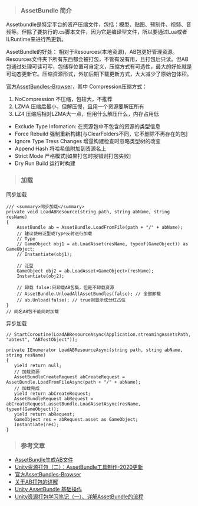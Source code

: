 > ### AssetBundle 简介

Assetbundle是特定平台的资产压缩文件，包括：模型、贴图、预制件、视频、音频等。但除了要执行的.cs脚本文件，因为它是编译型文件，所以要通过Lua或者ILRuntime来进行热更新。

AssetBundle的好处：
 相对于Resources(本地资源)，AB包更好管理资源。Resources文件夹下所有东西都会被打包，不管有没有用，且打包后只读。但AB包通过处理可读可写，包储存位置可自定义，压缩方式有可选性，最大的好处就是可动态更新它。压缩资源形式，外加后期下载更新方式，大大减少了原始包体积。
 
[官方AssetBundles-Browser](https://github.com/Unity-Technologies/AssetBundles-Browser.git)，其中
Compression压缩方式：
1. NoCompression 不压缩，包较大，不推荐
2. LZMA 压缩后最小，但解压慢，且用一个资源要解压所有
3. LZ4 压缩后相对LZMA大一点，但用什么解压什么，内存占用低

* Exclude Type Infomation: 在资源包中不包含的资源的类型信息
* Force Rebuild 强制重新构建[与ClearFolders不同，它不删除不再存在的包]
* Ignore Type Tress Changes 增量构建检查时忽略类型树的改变
* Append Hash 将哈希值附加到资源名上 
* Strict Mode 严格模式[如果打包时报错则打包失败]
* Dry Run Build 运行时构建

> ### 加载

同步加载

```
/// <summary>同步加载</summary>
private void LoadABResource(string path, string abName, string resName)
{
    AssetBundle ab = AssetBundle.LoadFromFile(path + "/" + abName);
    // 建议使用泛型或Type反射进行加载
    // Type
    // GameObject obj1 = ab.LoadAsset(resName, typeof(GameObject)) as GameObject;
    // Instantiate(obj1);
    
    // 泛型
    GameObject obj2 = ab.LoadAsset<GameObject>(resName);
    Instantiate(obj2);
    
    // 卸载 false:只卸载AB包集，但是不卸载资源
    // AssetBundle.UnloadAllAssetBundles(false); // 全部卸载
    // ab.Unload(false); // true则显示成分红占位
}
// 同名AB包不能同时加载
```

 异步加载
 
 ```
 // StartCoroutine(LoadABResourceAsync(Application.streamingAssetsPath, "abtest", "ABTestObject"));
 
private IEnumerator LoadABResourceAsync(string path, string abName, string resName)
{
    yield return null;
    // 加载资源
    AssetBundleCreateRequest abCreateRequest = AssetBundle.LoadFromFileAsync(path + "/" + abName);
    // 加载完成
    yield return abCreateRequest;
    AssetBundleRequest abRequest = abCreateRequest.assetBundle.LoadAssetAsync(resName, typeof(GameObject));
    yield return abRequest;
    GameObject res = abRequest.asset as GameObject;
    Instantiate(res);
}
 ```
 
 > ### 参考文章
 
 * [AssetBundle生成AB文件](https://blog.csdn.net/zhanxxiao/article/details/113732922)
 * [Unity资源打包（二）：AssetBundle工具制作-2020更新](https://blog.csdn.net/leichao168/article/details/108850534)
 * [官方AssetBundles-Browser](https://github.com/Unity-Technologies/AssetBundles-Browser.git)
 * [关于AB打包的详解](https://blog.csdn.net/jjl1991_11/article/details/80118765)
 * [Unity AssetBundle 基础操作](https://blog.csdn.net/weixin_43925843/article/details/119817409)
 * [Unity资源打包学习笔记（一）、详解AssetBundle的流程](https://www.cnblogs.com/zblade/p/9198647.html)